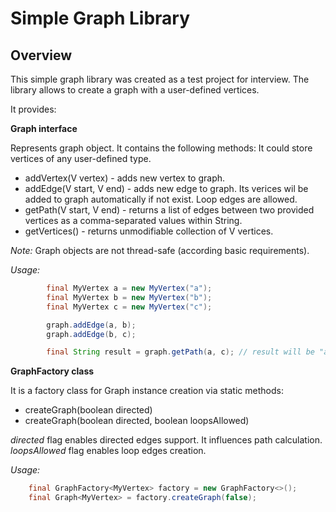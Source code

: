 Simple Graph Library
====================

Overview
---------

This simple graph library was created as a test project for interview. 
The library allows to create a graph with a user-defined vertices.

It provides:

__Graph<V> interface__

Represents graph object. It contains the following methods:
It could store vertices of any user-defined type.

* addVertex(V vertex)     - adds new vertex to graph. 
* addEdge(V start, V end) - adds new edge to graph. Its verices wil be added to graph automatically if not exist. Loop edges are allowed.
* getPath(V start, V end) - returns a list of edges between two provided vertices as a comma-separated values within String.
* getVertices()           - returns unmodifiable collection of V vertices.

_Note:_ Graph objects are not thread-safe (according basic requirements).

_Usage:_

```java       
        final MyVertex a = new MyVertex("a");
        final MyVertex b = new MyVertex("b");
        final MyVertex c = new MyVertex("c");

        graph.addEdge(a, b);
        graph.addEdge(b, c);

        final String result = graph.getPath(a, c); // result will be "a - b, b - c"
```

__GraphFactory class__

It is a factory class for Graph<V> instance creation via static methods:
* createGraph(boolean directed)
* createGraph(boolean directed, boolean loopsAllowed)

_directed_ flag enables directed edges support. It influences path calculation.
_loopsAllowed_ flag enables loop edges creation.

_Usage:_

```java
    final GraphFactory<MyVertex> factory = new GraphFactory<>();
    final Graph<MyVertex> = factory.createGraph(false);
```
